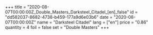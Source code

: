+++
title = "2020-08-07T00:00:00Z_Double_Masters_Darksteel_Citadel_[en]_false"
id = "dd582037-8682-4738-b459-177a9d6e03b6"
date = "2020-08-07T00:00:00Z"
name = "Darksteel Citadel"
lang = ["en"]
price = "0.86"
quantity = 4
foil = false
set = "Double Masters"
+++
